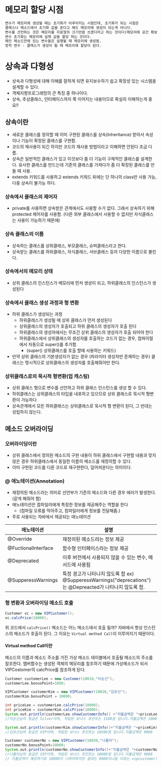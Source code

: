 # 메모리 할당 시점
````markdown
변수가 메모리에 생성될 때는 초기화가 이루어지는 시점인데, 초기화가 되는 시점은
클래스나 메소드에서 초기화 값을 준다고 해도 메모리에 생성이 되는게 아니다.
변수를 선언하는 것은 메모리를 자료형의 크기만큼 쓰겠다라고 하는 것이다(메모리에 공간 확보)
변수 초기화는 메모리에 실제 값을 할당 하는 것이다.
메인 메소드안에 있는 변수들은 실행될 때 메모리에 생성됨.
정적 변수 - 클래스가 생성이 될 때 메모리에 할당이 된다.
````

# 상속과 다형성
* 상속과 다형성에 대해 이해를 잘하게 되면 유지보수하기 쉽고 확장성 있는 시스템을 설계할 수 있다.
* 객체지향프로그래밍의 큰 특징 중 하나이다.
* 상속, 추상클래스, 인터페이스까지 쭉 이어지는 내용이므로 확실히 이해하는게 중요!!

## 상속이란
* 새로운 클래스를 정의할 때 이미 구현된 클래스를 상속(Inheritance) 받아서
  속성이나 기능이 확장된 클래스를 구현함.
* 코드의 재사용이 되긴 하지만 코드의 재사용 방법이라고 이해하면 안된다 조금 다름.
* 상속은 일반적인 클래스가 있고 이것보다 좀 더 기능이 구체적인 클래스를 설계한다.
유사한 클래스를 만드는데 기존의 클래스를 가져다가 좀 더 확장된 클래스를 만들 때 사용.
* extends 키워드를 사용하고 extends 키워드 뒤에는 단 하나의 class만 사용 가능,
다중 상속이 불가능 하다.

### 상속에서 클래스의 제어자
* private를 사용하면 상속받은 관계에서도 사용할 수가 없다. 그래서 상속하기 위해 protected 제어자를 사용함.
(다른 외부 클래스에서 사용할 수 없지만 자식클래스는 사용이 가능하기 때문에)

### 상속 클래스의 이름
* 상속하는 클래스를 상위클래스, 부모클래스, 슈퍼클래스라고 한다.
* 상속받는 클래스를 하위클래스, 자식클래스, 서브클래스 등의 다양한 이름으로 불린다.

### 상속에서의 메모리 상태
* 상위 클래스의 인스턴스가 메모리에 먼저 생성이 되고, 하위클래스의 인스턴스가 생성된다

### 상속에서 클래스 생성 과정과 형 변환
* 하위 클래스가 생성되는 과정
   * 하위클래스가 생성될 때 상위 클래스가 먼저 생성된다
   * 상위클래스의 생성자가 호출되고 하위 클래스의 생성자가 호출 된다
   * 하위클래스의 생성자에서는 무조건 상위 클래스의 생성자가 호출 되어야 한다
   * 하위클래스에서 상위클래스의 생성자를 호출하는 코드가 없는 경우, 컴파이럴에서 자동으로 super()를 추가함.
     * (super() 상위클래스를 호출 할때 사용하는 키워드)
* 만약 상위 클래스의 기본생성자가 없는 경우 (파라미터 생성자만 존재하는 경우)
클래스는 명시적으로 상위클래스의 생성자를 호출해줘야만 한다.

### 상위클래스로의 묵시적 형변환(업 캐스팅)
* 상위 클래스 형으로 변수를 선언하고 하위 클래스 인스턴스를 생성 할 수 있다.
* 하위클래스는 상위클래스의 타입을 내포하고 있으므로 상위 클래스로 묵시적 형변환이 가능하다
* 상속관계에서 모든 하위클래스는 상위클래스로 묵시적 형 변환이 된다, 그 반대는 성립하지 않는다.

## 메소드 오버라이딩

### 오버라이딩이란
* 상위 클래스에서 정의된 메소드의 구현 내용이 하위 클래스에서 구현할 내용과 맞지 않은 경우
하위클래스에서 동일한 이름의 메소드를 재정의할 수 있다.
* 이미 구현된 코드를 다른 코드로 재구현한다, 덮어씌운다는 의미이다.

### @ 애노테이션(Annotation)
* 재정의된 메소드라는 의미로 선언부가 기존의 메소드와 다른 경우 에러가 발생한다.(같게 해줘야 함)
* 애노테이션은 컴파일러에게 특정한 정보를 제공해주는 역할을 한다
  * (컴파일 오류를 막아주고, 컴파일러에게 정보를 전달해줌.)
* 주로 사용되는 자바에서 제공되는 애노테이션

| 애노테이션 | 설명 |
| ---------| -----|
| @Override | 재정의된 메소드라는 정보 제공|
| @FuctionalInterface | 함수형 인터페이스라는 정보 제공|
| @Deprecated | 이후 버전에서 사용되지 않을 수 있는 변수, 메서드에 사용됨|
| @SupperessWarnings | 특정 경고가 나타나지 않도록 함 ex) @SupperessWarnings("deprecations")는 @Depreacted가 나타나지 않도록 함.|

### 형 변환과 오버라이딩 메소드 호출
````groovy
Customer vc = new VIPCustomer();
vc.calcPrice(10000);
````
위 코드에서 `calcPrice()` 메소드는 어느 메소드에서 호출 될까?
자바에서 항상 인스턴스의 메소드가 호출이 된다.
그 이유는 `Virtual method Call`이 이루어지기 때문이다.

#### Virtual method Call이란
 메소드의 이름과 메소드 주소를 가진 가상 메소드 테이블에서 호출될 메소드의 주소를 참조한다.
 멤버함수는 생성된 객체의 메모리를 참조하기 때문에 가상메소드가 되서 VIPCostomer의 calcPrice를 참조하게 된다.
````groovy
Customer customerLee = new Customer(10010,"이순신");
customerLee.bonusPoint=1000;

VIPCustomer customerKim = new VIPCustomer(10020,"김유신");
customerKim.bonusPoint = 10000;

int priceLee = customerLee.calcPrice(10000);
int priceKim = customerKim.calcPrice(10000);
System.out.println(customerLee.showCustomerInfo() +"지불금액은 "+priceLee);
//이순신님의 등급은 Silver이며, 적립된 보너스 포인트는 1100점 입니다.지불금액은 10000

System.out.println(customerKim.showCustomerInfo()+"지불금액은 "+priceKim);
//김유신님의 등급은 VIP이며, 적립된 보너스 포인트는 10500점 입니다.지불금액은 9000

Customer customerNo = new VIPCustomer(10030,"나몰라");
customerNo.bonusPoint=10000;
System.out.println(customerNo.showCustomerInfo()+"지불금액은 "+customerNo.calcPrice(10000));
//나몰라님의 등급은 VIP이며, 적립된 보너스 포인트는 10000점 입니다.지불금액은 9000
// 지불금액이 예상하기로 10000이 나와야하지만 결과는 9000이나옴 이유는 vipcustomer의 calcPrice()메소드가 호출되었기 때문에 이것을 가상메소드호출이라 한다.
````
 
